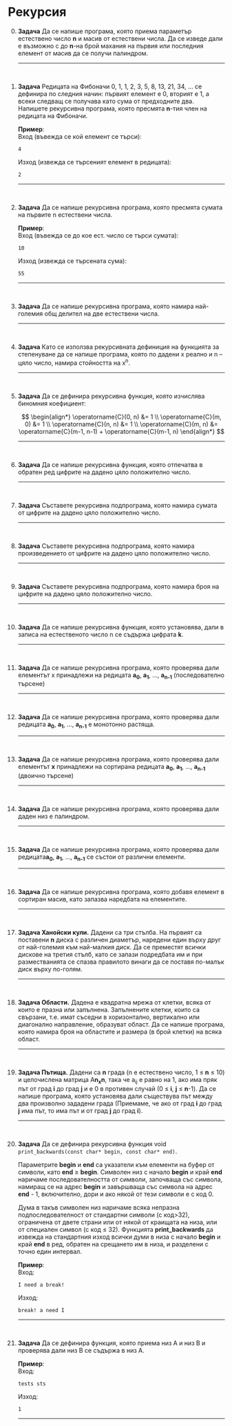 # Рекурсия

0. **Задача** Да се напише програма, която приема параметър естествено число **n** и масив от естествени числа. Да се изведе дали е възможно с до **n**-на брой махания на първия или последния елемент от масив да се получи палиндром.

	---

<br>

1. **Задача** Редицата на Фибоначи 0, 1, 1, 2, 3, 5, 8, 13, 21, 34, … се дефинира по следния начин: първият елемент е 0, вторият е 1, а всеки следващ се получава като сума от предходните два. Напишете рекурсивна програма, която пресмята **n**-тия член на редицата на Фибоначи.

	**Пример**:<br>
	Вход (въвежда се кой елемент се търси):
    ```text
	4
	```
	Изход (извежда се търсеният елемент в редицата):
	```text
	2
	```
	---


<br>

2. **Задача** Да се напише рекурсивна програма, която пресмята сумата на първите n естествени числа.

	**Пример**:<br>
	Вход (въвежда се до кое ест. число се търси сумата):
    ```text
	10
	```
	Изход (извежда се търсената сума):
	```text
	55
	```
	---


<br>

3. **Задача** Да се напише рекурсивна програма, която намира най-големия общ делител на две естествени числа.

	---

<br>

4. **Задача** Като се използва рекурсивната дефиниция на функцията за степенуване да се напише програма, която по дадени x реално и n – цяло число, намира стойността на x<sup>n</sup>.

	---


<br>

5. **Задача** Да се дефинира рекурсивна функция, която изчислява биномния коефициент:

	$$
	\begin{align*}
	\operatorname{C}(0, n) &= 1 \\
	\operatorname{C}(m, 0) &= 1 \\
	\operatorname{C}(n, n) &= 1 \\
	\operatorname{C}(m, n) &= \operatorname{C}(m-1, n-1) + \operatorname{C}(m-1, n)
	\end{align*}
	$$

	---


<br>

6. **Задача** Да се напише рекурсивна функция, която отпечатва в обратен ред цифрите на дадено цяло положително число.

	---


<br>

7. **Задача** Съставете рекурсивна подпрограма, която намира сумата от цифрите на дадено цяло положително число.

	---

<br>

8. **Задача** Съставете рекурсивна подпрограма, която намира произведението от цифрите на дадено цяло положително число.

	---

<br>

9. **Задача** Съставете рекурсивна подпрограма, която намира броя на цифрите на дадено цяло положително число.

	---

<br>

10. **Задача** Да се напише рекурсивна функция, която установява, дали в записа на естественото число n се съдържа цифрата **k**.

	---

<br>

11. **Задача** Да се напише рекурсивна програма, която проверява дали елементът x принадлежи на редицата **а<sub>0</sub>**, **а<sub>1</sub>**, …, **а<sub>n-1</sub>** (последователно търсене)

	---

<br>

12. **Задача** Да се напише рекурсивна програма, която проверява дали редицата **а<sub>0</sub>**, **а<sub>1</sub>**, …, **а<sub>n-1</sub>** е монотонно растяща.

	---


<br>

13. **Задача** Да се напише рекурсивна програма, която проверява дали елементът **x** принадлежи на сортирана редицата **а<sub>0</sub>**, **а<sub>1</sub>**, …, **а<sub>n-1</sub>** (двоично търсене)

	---


<br>

14. **Задача** Да се напише рекурсивна програма, която проверява дали даден низ е палиндром.

	---


<br>

15. **Задача** Да се напише рекурсивна програма, която проверява дали редицата**а<sub>0</sub>**, **а<sub>1</sub>**, …, **а<sub>n-1</sub>** се състои от различни елементи.

	---


<br>

16. **Задача** Да се напише рекурсивна програма, която добавя елемент в сортиран масив, като запазва наредбата на елементите.

	---


<br>

17. **Задача Ханойски кули.** Дадени са три стълба. На първият са поставени **n** диска с различен диаметър, наредени един върху друг от най-големия към най-малкия диск. Да се преместят всички дискове на третия стълб, като се запази подредбата им и при разместванията се спазва правилото винаги да се поставя по-малък диск върху по-голям.

	---

<br>

18. **Задача Области.** Дадена е квадратна мрежа от клетки, всяка от които е празна или запълнена. Запълнените клетки, които са свързани, т.е. имат съседни в хоризонтално, вертикално или диагонално направление, образуват област. Да се напише програма, която намира броя на областите и размера (в брой клетки) на всяка област.

	---

<br>

19. **Задача Пътища.** Дадени са **n** града (n е естествено число, 1 ≤ **n** ≤ 10) и целочислена матрица A**n<sub>x</sub>n**, така че a<sub>ij</sub> е равно на 1, ако има пряк път от град **i** до град **j** и е 0 в противен случай (0 ≤ **i**, **j** ≤ **n**-1). Да се напише програма, която установява дали съществува път между два произволно зададени града (Приемаме, че ако от град **i** до град **j** има път, то има път и от град **j** до град **i**).

	---

<br>

20. **Задача** Да се дефинира рекурсивна функция void `print_backwards(const char* begin, const char* end)`.

	Параметрите **begin** и **end** са указатели към елементи на буфер от символи, като **end** ≥ **begin**. Символен низ с начало **begin** и край **end** наричаме последователността от символи, започваща със символа, намиращ се на адрес **begin** и завършваща със символа на адрес **end** - 1, включително, дори и ако някой от тези символи е с код 0.

	Дума в такъв символен низ наричаме всяка непразна подпоследователност от стандартни символи (с код>32), ограничена от двете страни или от някой от краищата на низа, или от специален символ (с код ≤ 32). Функцията **print_backwards** да извежда на стандартния изход всички думи в низа с начало **begin** и край **end** в ред, обратен на срещането им в низа, и разделени с точно един интервал.

	**Пример**:<br>
	Вход:
    ```text
	I need a break!
	```
	Изход:
	```text
	break! a need I
	```
	---

<br>

21. **Задача** Да се дефинира функция, която приема низ A и низ B и проверява дали низ B се съдържа в низ А.

	**Пример**:<br>
	Вход:
    ```text
	tests sts
	```
	Изход:
	```text
	1
	```
	---
	

